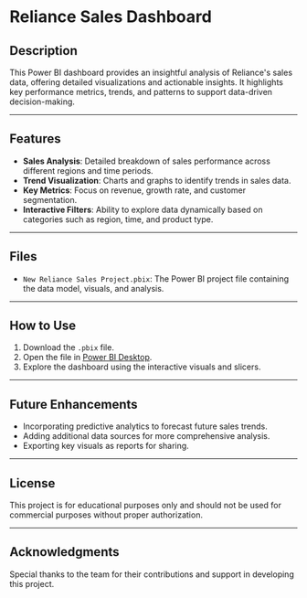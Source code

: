 # Reliance Sales Dashboard

## Description
This Power BI dashboard provides an insightful analysis of Reliance's sales data, offering detailed visualizations and actionable insights. It highlights key performance metrics, trends, and patterns to support data-driven decision-making.

---

## Features
- **Sales Analysis**: Detailed breakdown of sales performance across different regions and time periods.
- **Trend Visualization**: Charts and graphs to identify trends in sales data.
- **Key Metrics**: Focus on revenue, growth rate, and customer segmentation.
- **Interactive Filters**: Ability to explore data dynamically based on categories such as region, time, and product type.

---

## Files
- `New Reliance Sales Project.pbix`: The Power BI project file containing the data model, visuals, and analysis.

---

## How to Use
1. Download the `.pbix` file.
2. Open the file in [Power BI Desktop](https://powerbi.microsoft.com/desktop/).
3. Explore the dashboard using the interactive visuals and slicers.

---


## Future Enhancements
- Incorporating predictive analytics to forecast future sales trends.
- Adding additional data sources for more comprehensive analysis.
- Exporting key visuals as reports for sharing.

---

## License
This project is for educational purposes only and should not be used for commercial purposes without proper authorization.

---

## Acknowledgments
Special thanks to the team for their contributions and support in developing this project.

